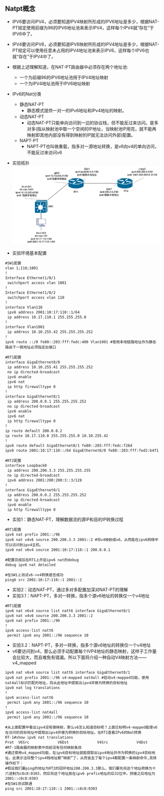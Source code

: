  ## Natpt概念

- IPV6要访问IPV4，必须要知道IPV4映射所形成的IPV6地址是多少，根据NAT-PT规定使用前缀为96的IPV6地址池来表示IPV4，这样每个IPV4就“存在”于IPV6中了。
- IPV4要访问IPV6，必须要知道IPV6映射所形成的IPV4地址是多少，根据NAT-PT规定可以使用任意未占用的IPV4地址池来表示IPV6，这样每个IPV6也就“存在”于IPV4中了。

- 根据上述理解知道，在NAT-PT路由器中必须存在两个地址池:
  - 一个为前缀96的IPV6地址池用于IPV4地址映射
  - 一个为IPV4地址池用于IPV6地址映射

- IPv6的Nat分类
  - 静态NAT-PT
    - 静态模式提供一对一的IPv6地址和IPv4地址的映射。
  - 动态NAT-PT
    - 动态NAT-PT只能单向访问到一边的协议栈，但不能反过来访问。是多对多(指从映射池中取一个空闲的IP地址，当映射池IP用完，就不能再映射即其他内部没有得到映射的IP就无法访问外部)配置。
  - NAPT-PT
    - NAPT-PT也叫做重载，指多对一源地址转换，是v6向v4的单向访问，不能反过来访问v6

- 实验拓扑
![pic](../pics/1.png)

- 实验环境基本配置
```shell
#SW1配置
vlan 1;110;1001
!
Interface Ethernet1/0/1
 switchport access vlan 1001
!
Interface Ethernet1/0/2
 switchport access vlan 110
!
interface Vlan110
 ipv6 address 2001:10:17:110::1/64
 ip address 10.17.110.1 255.255.255.0
!
interface Vlan1001
 ip address 10.10.255.42 255.255.255.252
!
ipv6 route ::/0 fe80::203:fff:fedc:400 Vlan1001 #使用本地链路地址作为静态路由下一跳地址必须指定出接口

#RT1配置
interface GigaEthernet0/0
 ip address 10.10.255.41 255.255.255.252
 no ip directed-broadcast
 ipv6 enable
 ipv6 nat
 ip http firewalltype 0
!
interface GigaEthernet0/1
 ip address 200.0.0.1 255.255.255.252
 no ip directed-broadcast
 ipv6 enable
 ipv6 nat
 ip http firewalltype 0
!
ip route default 200.0.0.2
ip route 10.17.110.0 255.255.255.0 10.10.255.42
!
ipv6 route default GigaEthernet0/1 fe80::203:fff:fedc:f26d
ipv6 route 2001:10:17:110::/64 GigaEthernet0/0 fe80::203:fff:fed2:b4f1

#RT2配置
interface Loopback0
 ip address 200.200.3.3 255.255.255.255
 no ip directed-broadcast
 ipv6 address 2001:200:200:3::3/128
!
interface GigaEthernet0/1
 ip address 200.0.0.2 255.255.255.252
 no ip directed-broadcast
 ipv6 enable
 ip http firewalltype 0
```

- 实验1：静态NAT-PT，理解数据流的源IP和目的IP转换过程
```shell
#RT1配置
ipv6 nat prefix 2001::/96
ipv6 nat v4v6 source 200.200.3.3 2001::2 #将v4映射成v6，从而能在ipv6网络中可以访问到ipv4主机。
ipv6 nat v6v4 source 2001:10:17:110::1 200.0.0.1

#配置完成后在RT1上开启ipv6 nat的debug
debug ipv6 nat detailed

#在SW1上测试v6->v4转换是否成功
ping6 src 2001:10:17:110::1 2001::2
```

- 实验2：动态NAT-PT，通过多对多配置加深对NAT-PT的理解
- 实验3.1：NAPT-PT，多对一转换，指多个源v6地址的转换仅一个v4地址
```shell
#RT1配置
ipv6 nat v6v4 source list natt6 interface GigaEthernet0/1
ipv6 nat v4v6 source 200.200.3.3 2001::2
ipv6 nat prefix 2001::/96 
!
ipv6 access-list natt6
 permit ipv6 any 2001::/96 sequence 10
```
- 实验3.2：NAPT-PT，多对一转换，指多个源v6地址的转换仅一个v4地址
- v6要访问到v4，那么必须手动配置每个IVP4地址的静态映射，这样子工作量会比较大，而且难免有错漏。所以下面将介绍一种自动V4映射方法——v4_mapped
```shell
ipv6 nat v6v4 source list natt6 interface GigaEthernet0/1
ipv6 nat prefix 2001::/96 v4-mapped nat4all #启动v4-mapped功能，使用nat4all标识匹配的地址，将从此地址中提取出ipv4并做为转换的目标地址
ipv6 nat log translations
!
ipv6 access-list natt6
 permit ipv6 any 2001::/96 sequence 10
!
ipv6 access-list nat4all
 permit ipv6 any 2001::/96 sequence 10

#从上面配置中看出ipv4没有做映射，那么v6怎么知道目标呢？上面已标明v4-mapped能使v6在访问的目标地址中提取出ipv4并做为转换的目标地址。在RT1查看IPv6的Nat转换
RT-1#show ipv6 nat translations
Prot  V6Src             V6Dst             V4Src             V4Dst
#RT-1路由器的映射表中目前没有任何映射条目
#通过使用v4_mapped功能，在ipv6目标地址就能提取出ipv4地址并作为转换的ipv4目标地址，此表示法将整个ipv4栈地址都“映射”了，从而省去了每个ipv4都配置一条映射命令,具体操作如下：
#假设我们要ping的地址为RT2的回环地址200.200.3.3那么，我们要先将这个地址转换为十六进制为c8c8:0303，然后将这个地址放在ipv6 prefix地址的后32位中。拼接之后地址为2001::c8c8:0303
#在SW1测试联通
ping src 2001:10:17:110::1 2001::c8c8:0303 

```



